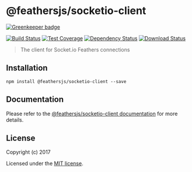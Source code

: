 # @feathersjs/socketio-client

[![Greenkeeper badge](https://badges.greenkeeper.io/feathersjs/feathers-socketio-client.svg)](https://greenkeeper.io/)

[![Build Status](https://travis-ci.org/feathersjs/socketio-client.png?branch=master)](https://travis-ci.org/feathersjs/socketio-client)
[![Test Coverage](https://codeclimate.com/github/feathersjs/socketio-client/badges/coverage.svg)](https://codeclimate.com/github/feathersjs/socketio-client/coverage)
[![Dependency Status](https://img.shields.io/david/feathersjs/socketio-client.svg?style=flat-square)](https://david-dm.org/feathersjs/socketio-client)
[![Download Status](https://img.shields.io/npm/dm/@feathersjs/socketio-client.svg?style=flat-square)](https://www.npmjs.com/package/@feathersjs/socketio-client)

> The client for Socket.io Feathers connections

## Installation

```
npm install @feathersjs/socketio-client --save
```

## Documentation

Please refer to the [@feathersjs/socketio-client documentation](https://docs.feathersjs.com/api/socketio.html#client) for more details.

## License

Copyright (c) 2017

Licensed under the [MIT license](LICENSE).
